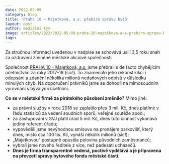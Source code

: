 ```yaml
---
date: 2022-05-09
category: blog
title: 'Praha 10 – Majetková, a.s. přebírá správu bytů'
layout: post
author: mediální tým
image: articles/2022/2022-05-09-praha-10-majetkova-a-s-prebira-spravu-bytu.jpg
tags:
---
```


Za stručnou informací uvedenou v nadpise se schovává úsilí 3,5 roku snah za ozdravení zmíněné městské akciové společnosti.

Společnost [PRAHA 10 – Majetková, a.s.](https://www.majetkova.cz/)  jsme přebrali s de facto chybějícím účetnictvím za roky 2017-18 (sic!). To znamenalo jeho rekonstrukci i odepsání a zdanění několika milionů nedaňových odpisů v důsledku minulých chyb. Na doporučení právníků jsme se dohodli na mimosoudním vyrovnání s bývalými účetními.

**Co se v městské firmě za pirátského působení změnilo?**  Mimo jiné:

-   za právní služby v roce 2018 se zaplatilo přes 3 mil. Kč, dnes platíme v řádu statisíců za vedení soudních sporů, veřejné soutěže apod.;
-   za zastupování v SVJ platil úřad 5 mil. Kč, dnes tuto činnost vykonává jediný referent úřadu;
-   vypověděli jsme nevýhodnou smlouvu na pronájem parkovišť, který dnes, místo cca 100 tis. Kč, vynáší několik milionů (sic!);
-   „Majetkovou“ postupně opustila polovina původních zaměstnanců;
-   vybrali jsme nového ředitele z více, než padesáti uchazečů.
-   **Dnes je firma transparentně vedená, poctivě vydělává a je připravena na převzetí správy bytového fondu městské části.**
